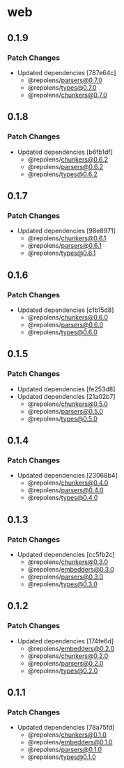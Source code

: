 # web

## 0.1.9

### Patch Changes

- Updated dependencies [787e64c]
  - @repolens/parsers@0.7.0
  - @repolens/types@0.7.0
  - @repolens/chunkers@0.7.0

## 0.1.8

### Patch Changes

- Updated dependencies [b6fb1df]
  - @repolens/chunkers@0.6.2
  - @repolens/parsers@0.6.2
  - @repolens/types@0.6.2

## 0.1.7

### Patch Changes

- Updated dependencies [98e8971]
  - @repolens/chunkers@0.6.1
  - @repolens/parsers@0.6.1
  - @repolens/types@0.6.1

## 0.1.6

### Patch Changes

- Updated dependencies [c1b15d8]
  - @repolens/chunkers@0.6.0
  - @repolens/parsers@0.6.0
  - @repolens/types@0.6.0

## 0.1.5

### Patch Changes

- Updated dependencies [fe253d8]
- Updated dependencies [21a02b7]
  - @repolens/chunkers@0.5.0
  - @repolens/parsers@0.5.0
  - @repolens/types@0.5.0

## 0.1.4

### Patch Changes

- Updated dependencies [23068b4]
  - @repolens/chunkers@0.4.0
  - @repolens/parsers@0.4.0
  - @repolens/types@0.4.0

## 0.1.3

### Patch Changes

- Updated dependencies [cc5fb2c]
  - @repolens/chunkers@0.3.0
  - @repolens/embedders@0.3.0
  - @repolens/parsers@0.3.0
  - @repolens/types@0.3.0

## 0.1.2

### Patch Changes

- Updated dependencies [174fe6d]
  - @repolens/embedders@0.2.0
  - @repolens/chunkers@0.2.0
  - @repolens/parsers@0.2.0
  - @repolens/types@0.2.0

## 0.1.1

### Patch Changes

- Updated dependencies [78a75fd]
  - @repolens/chunkers@0.1.0
  - @repolens/embedders@0.1.0
  - @repolens/parsers@0.1.0
  - @repolens/types@0.1.0
